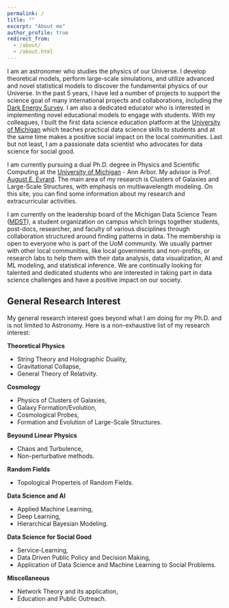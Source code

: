 ```yaml
---
permalink: /
title: ""
excerpt: "About me"
author_profile: true
redirect_from: 
  - /about/
  - /about.html
---
```


I am an astronomer who studies the physics of our Universe. I develop theoretical models, perform large-scale simulations, and utilize advanced and novel statistical models to discover the fundamental physics of our Universe. In the past 5 years, I have led a number of projects to support the science goal of many international projects and collaborations, including the [Dark Energy Survey](https://www.darkenergysurvey.org/). I am also a dedicated educator who is interested in implementing novel educational models to engage with students. With my colleagues, I built the first data science education platform at the [University of Michigan](https://www.umich.edu/) which teaches practical data science skills to students and at the same time makes a positive social impact on the local communities. Last but not least, I am a passionate data scientist who advocates for data science for social good. 

I am currently pursuing a dual Ph.D. degree in Physics and Scientific Computing at the [University of Michigan](https://www.umich.edu/) - Ann Arbor. My advisor is Prof. [August E. Evrard](http://www-personal.umich.edu/~evrard/). The main area of my research is Clusters of Galaxies and Large-Scale Structures, with emphasis on multiwavelength modeling.  On this site, you can find some information about my research and extracurricular activities.

I am currently on the leadership board of the Michigan Data Science Team ([MDST](http://midas.umich.edu/mdst/)), a student organization on campus which brings together students, post-docs, researcher, and faculty of various disciplines through collaboration structured around finding patterns in data. The membership is open to everyone who is part of the UoM community. We usually partner with other local communities, like local governments and non-profits, or research labs to help them with their data analysis, data visualization, AI and ML modeling, and statistical inference. We are continually looking for talented and dedicated students who are interested in taking part in data science challenges and have a positive impact on our society. 


General Research Interest
------
My general research interest goes beyond what I am doing for my Ph.D. and is not limited to Astronomy. Here is a non-exhaustive list of my research interest:


**Theoretical Physics**

- String Theory and Holographic Duality, 
- Gravitational Collapse, 
- General Theory of Relativity.


**Cosmology**

- Physics of Clusters of Galaxies, 
- Galaxy Formation/Evolution, 
- Cosmological Probes,
- Formation and Evolution of Large-Scale Structures.


**Beyound Linear Physics**

- Chaos and Turbulence,
- Non-perturbative methods.


**Random Fields**

- Topological Properteis of Random Fields.


**Data Science and AI**

- Applied Machine Learning, 
- Deep Learning, 
- Hierarchical Bayesian Modeling.


**Data Science for Social Good**

- Service-Learning,
- Data Driven Public Policy and Decision Making,
- Application of Data Science and Machine Learning to Social Problems.


**Miscellaneous** 

- Network Theory and its application,
- Education and Public Outreach.


